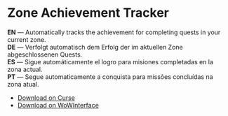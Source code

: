 Zone Achievement Tracker
===========================

**EN** — Automatically tracks the achievement for completing quests in your current zone.  
**DE** — Verfolgt automatisch dem Erfolg der im aktuellen Zone abgeschlossenen Quests.  
**ES** — Sigue automáticamente el logro para misiones completadas en la zona actual.  
**PT** — Segue automaticamente a conquista para missões concluídas na zona atual.

* [Download on Curse](https://mods.curse.com/addons/wow/zoneachievementtracker/)
* [Download on WoWInterface](https://www.wowinterface.com/downloads/info20975-ZoneAchievementTracker.html)
